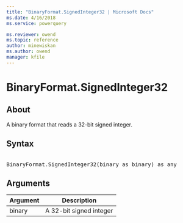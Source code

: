 ```yaml
---
title: "BinaryFormat.SignedInteger32 | Microsoft Docs"
ms.date: 4/16/2018
ms.service: powerquery

ms.reviewer: owend
ms.topic: reference
author: minewiskan
ms.author: owend
manager: kfile
---
```

# BinaryFormat.SignedInteger32

  
## About  
A binary format that reads a 32-bit signed integer.  
  
## Syntax

<pre>  
BinaryFormat.SignedInteger32(binary as binary) as any  
</pre>
  
## Arguments  
  
|Argument|Description|  
|------------|---------------|  
|binary|A 32-bit signed integer|  
  

